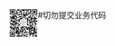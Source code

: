
#切勿提交业务代码
<img src="https://github.com/ScriptTao/angularjs-ng-router/blob/master/wx.png" width="50" hegiht="50" align=left />

